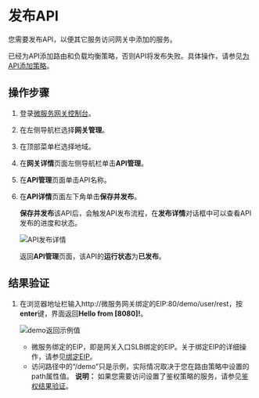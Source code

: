 # 发布API

您需要发布API，以便其它服务访问网关中添加的服务。

已经为API添加路由和负载均衡策略，否则API将发布失败。具体操作，请参见[为API添加策略]()。

## 操作步骤

1.  登录[微服务网关控制台](https://microgw.console.aliyun.com)。

2.  在左侧导航栏选择**网关管理**。

3.  在顶部菜单栏选择地域。

4.  在**网关详情**页面左侧导航栏单击**API管理**。

5.  在**API管理**页面单击API名称。

6.  在**API详情**页面左下角单击**保存并发布**。

    **保存并发布**该API后，会触发API发布流程，在**发布详情**对话框中可以查看API发布的进度和状态。

    ![API发布详情](https://static-aliyun-doc.oss-accelerate.aliyuncs.com/assets/img/zh-CN/2065190061/p168882.png)

    返回**API管理**页面，该API的**运行状态**为**已发布**。


## 结果验证

1.  在浏览器地址栏输入http://微服务网关绑定的EIP:80/demo/user/rest，按**enter**键，界面返回**Hello from \[8080\]!**。

    ![demo返回示例值](https://static-aliyun-doc.oss-accelerate.aliyuncs.com/assets/img/zh-CN/8291446951/p128536.png)

    -   微服务绑定的EIP，即是网关入口SLB绑定的EIP。关于绑定EIP的详细操作，请参见[绑定EIP](https://help.aliyun.com/document_detail/86105.html?spm=a2c4g.11186623.6.573.59d96efcKeUHwT)。
    -   访问路径中的“/demo”只是示例，实际情况取决于您在路由策略中设置的path属性值。
    **说明：** 如果您需要访问设置了鉴权策略的服务，请参见[鉴权结果验证]()。


